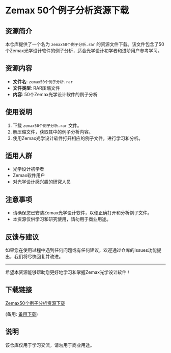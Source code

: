 # Zemax 50个例子分析资源下载

## 资源简介

本仓库提供了一个名为 `zemax50个例子分析.rar` 的资源文件下载。该文件包含了50个Zemax光学设计软件的例子分析，适合光学设计初学者和进阶用户参考学习。

## 资源内容

- **文件名**: `zemax50个例子分析.rar`
- **文件类型**: RAR压缩文件
- **内容**: 50个Zemax光学设计软件的例子分析

## 使用说明

1. 下载 `zemax50个例子分析.rar` 文件。
2. 解压缩文件，获取其中的例子分析内容。
3. 使用Zemax光学设计软件打开相应的例子文件，进行学习和分析。

## 适用人群

- 光学设计初学者
- Zemax软件用户
- 对光学设计感兴趣的研究人员

## 注意事项

- 请确保您已安装Zemax光学设计软件，以便正确打开和分析例子文件。
- 本资源仅供学习和研究使用，请勿用于商业用途。

## 反馈与建议

如果您在使用过程中遇到任何问题或有任何建议，欢迎通过仓库的Issues功能提出，我们将尽快回复并改进。

---

希望本资源能够帮助您更好地学习和掌握Zemax光学设计软件！

## 下载链接
[Zemax50个例子分析资源下载](https://pan.quark.cn/s/524b0ec0732e) 

(备用: [备用下载](https://pan.baidu.com/s/1s1IchsRwyadgNNR5_9VGmA?pwd=1234))

## 说明

该仓库仅用于学习交流，请勿用于商业用途。
